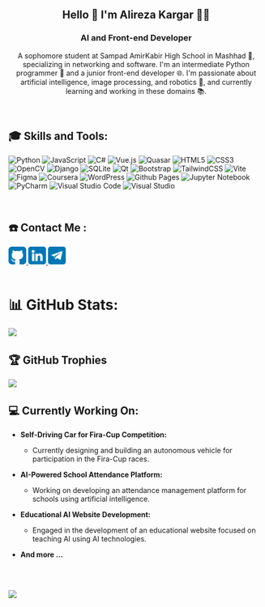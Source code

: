 <h2 align="center">Hello 👋 I'm Alireza Kargar 👨‍💻</h2>
<h3 align="center">AI and Front-end Developer</h3>
<p align="center">
A sophomore student at Sampad AmirKabir High School in Mashhad 🏫, specializing in networking and software. I'm an intermediate Python programmer 🐍 and a junior front-end developer 🌐. I'm passionate about artificial intelligence, image processing, and robotics 🤖, and currently learning and working in these domains 📚.
</p>
<br/>
<h2>🎓 Skills and Tools:</h2>


![Python](https://img.shields.io/badge/python-3670A0?style=for-the-badge&logo=python&logoColor=ffdd54)
![JavaScript](https://img.shields.io/badge/javascript-%23323330.svg?style=for-the-badge&logo=javascript&logoColor=%23F7DF1E)
![C#](https://img.shields.io/badge/c%23-%23239120.svg?style=for-the-badge&logo=csharp&logoColor=white) 
![Vue.js](https://img.shields.io/badge/vuejs-%2335495e.svg?style=for-the-badge&logo=vuedotjs&logoColor=%234FC08D)
![Quasar](https://img.shields.io/badge/Quasar-16B7FB?style=for-the-badge&logo=quasar&logoColor=black)
![HTML5](https://img.shields.io/badge/html5-%23E34F26.svg?style=for-the-badge&logo=html5&logoColor=white)
![CSS3](https://img.shields.io/badge/css3-%231572B6.svg?style=for-the-badge&logo=css3&logoColor=white)
![OpenCV](https://img.shields.io/badge/opencv-%23white.svg?style=for-the-badge&logo=opencv&logoColor=white)
![Django](https://img.shields.io/badge/django-%23092E20.svg?style=for-the-badge&logo=django&logoColor=white)
![SQLite](https://img.shields.io/badge/sqlite-%2307405e.svg?style=for-the-badge&logo=sqlite&logoColor=white)
![Qt](https://img.shields.io/badge/Qt-%23217346.svg?style=for-the-badge&logo=Qt&logoColor=white)
![Bootstrap](https://img.shields.io/badge/bootstrap-%238511FA.svg?style=for-the-badge&logo=bootstrap&logoColor=white)
![TailwindCSS](https://img.shields.io/badge/tailwindcss-%2338B2AC.svg?style=for-the-badge&logo=tailwind-css&logoColor=white)
![Vite](https://img.shields.io/badge/vite-%23646CFF.svg?style=for-the-badge&logo=vite&logoColor=white)
![Figma](https://img.shields.io/badge/figma-%23F24E1E.svg?style=for-the-badge&logo=figma&logoColor=white)
![Coursera](https://img.shields.io/badge/Coursera-%230056D2.svg?style=for-the-badge&logo=Coursera&logoColor=white)
![WordPress](https://img.shields.io/badge/WordPress-%23117AC9.svg?style=for-the-badge&logo=WordPress&logoColor=white)
![Github Pages](https://img.shields.io/badge/github%20pages-121013?style=for-the-badge&logo=github&logoColor=white)
![Jupyter Notebook](https://img.shields.io/badge/jupyter-%23FA0F00.svg?style=for-the-badge&logo=jupyter&logoColor=white)
![PyCharm](https://img.shields.io/badge/pycharm-143?style=for-the-badge&logo=pycharm&logoColor=black&color=black&labelColor=green)
![Visual Studio Code](https://img.shields.io/badge/Visual%20Studio%20Code-0078d7.svg?style=for-the-badge&logo=visual-studio-code&logoColor=white)
![Visual Studio](https://img.shields.io/badge/Visual%20Studio-5C2D91.svg?style=for-the-badge&logo=visual-studio&logoColor=white)


<br>
<h2>☎️ Contact Me :</h2>
<a href="https://github.com/Seyed-Alireza-Kargar">
<img src="https://github.com/Seyed-Alireza-Kargar/Seyed-Alireza-Kargar/blob/main/icons/github.png?raw=true" width=35 alt="github">
</a>
<a href="www.linkedin.com/in/seyed-alireza-kargar">
<img src="https://github.com/Seyed-Alireza-Kargar/Seyed-Alireza-Kargar/blob/main/icons/linkedin.png?raw=true" width="35" alt="linkedin">
</a>
<a href="https://t.me/Alirza_kr">
<img src="https://github.com/Seyed-Alireza-Kargar/Seyed-Alireza-Kargar/blob/main/icons/telegram.png?raw=true" width="35" alt="telegram">
</a>

<br>
<!-- <h2>🌱 Currently Learning:</h2>
<h3 align="left">🔮 Python | 80%</h3>
<img align="left" src="https://github.com/Seyed-Alireza-Kargar/Seyed-Alireza-Kargar/blob/main/icons/blue-bar.jpg?raw=true" width="400px" height="16px">
<br>
<h3 align="left">🔮 OpenCV | 65%</h3>
<img align="left" src="https://github.com/Seyed-Alireza-Kargar/Seyed-Alireza-Kargar/blob/main/icons/blue-bar.jpg?raw=true" width="325px" height="16px">
<br>
<h3 align="left">🔮 Vue.js/Quasar | 55%</h3>
<img align="left" src="https://github.com/Seyed-Alireza-Kargar/Seyed-Alireza-Kargar/blob/main/icons/blue-bar.jpg?raw=true" width="275px" height="16px">
<br>
<h3 align="left">🔮 Bootstrap - Tailwind | 75%</h3>
<img align="left" src="https://github.com/Seyed-Alireza-Kargar/Seyed-Alireza-Kargar/blob/main/icons/blue-bar.jpg?raw=true" width="375px" height="16px">
<br>
<h3 align="left">🔮 Machine Learning | 30%</h3>
<img align="left" src="https://github.com/Seyed-Alireza-Kargar/Seyed-Alireza-Kargar/blob/main/icons/blue-bar.jpg?raw=true" width="150px" height="16px">
<br>
 -->
<br>

# 📊 GitHub Stats:
<picture>
  <source
    srcset="https://github-readme-stats.vercel.app/api?username=Seyed-Alireza-Kargar&show_icons=true&theme=dark"
    media="(prefers-color-scheme: dark)"
  />
  <source
    srcset="https://github-readme-stats.vercel.app/api?username=Seyed-Alireza-Kargar&show_icons=true"
    media="(prefers-color-scheme: light), (prefers-color-scheme: no-preference)"
  />
  <img src="https://github-readme-stats.vercel.app/api?username=Seyed-Alireza-Kargar&show_icons=true" />
</picture>

## 🏆 GitHub Trophies
![](https://github-profile-trophy.vercel.app/?username=Seyed-Alireza-Kargar&theme=matrix&no-frame=false&no-bg=true&margin-w=4)

<h2>💻 Currently Working On: </h2>

- **Self-Driving Car for Fira-Cup Competition:**
  - Currently designing and building an autonomous vehicle for participation in the Fira-Cup races.

- **AI-Powered School Attendance Platform:**
  - Working on developing an attendance management platform for schools using artificial intelligence.

- **Educational AI Website Development:**
  - Engaged in the development of an educational website focused on teaching AI using AI technologies.

- **And more ...**




<br>
<br>

[![](https://visitcount.itsvg.in/api?id=Seyed-Alireza-Kargar&label=Profile%20Views&pretty=true)](https://visitcount.itsvg.in)

<!-- Proudly created with GPRM ( https://gprm.itsvg.in ) -->
